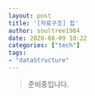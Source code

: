 ```yaml
---
layout: post
title: '[자료구조] 힙'
author: soultree1984
date: 2020-08-09 10:22
categories: ["tech"]
tags: 
- "dataStructure"
---
```


> 준비중입니다.